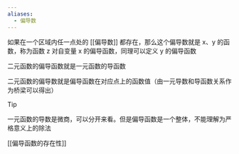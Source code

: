 ```yaml
---
aliases:
  - 偏导数
---
```


如果在一个区域内任一点处的 [[偏导数]] 都存在，那么这个偏导数就是 x、y 的函数，称为函数 z 对自变量 x 的偏导函数，同理可以定义 y 的偏导函数

二元函数的偏导函数就是一元函数的导函数

二元函数的偏导数就是偏导函数在对应点上的函数值（由一元导数和导函数关系作为桥梁可以得出）

>[!tip]
> 一元函数的导数是微商，可以分开来看。但是偏导函数是一个整体，不能理解为严格意义上的除法

[[偏导函数的存在性]]
